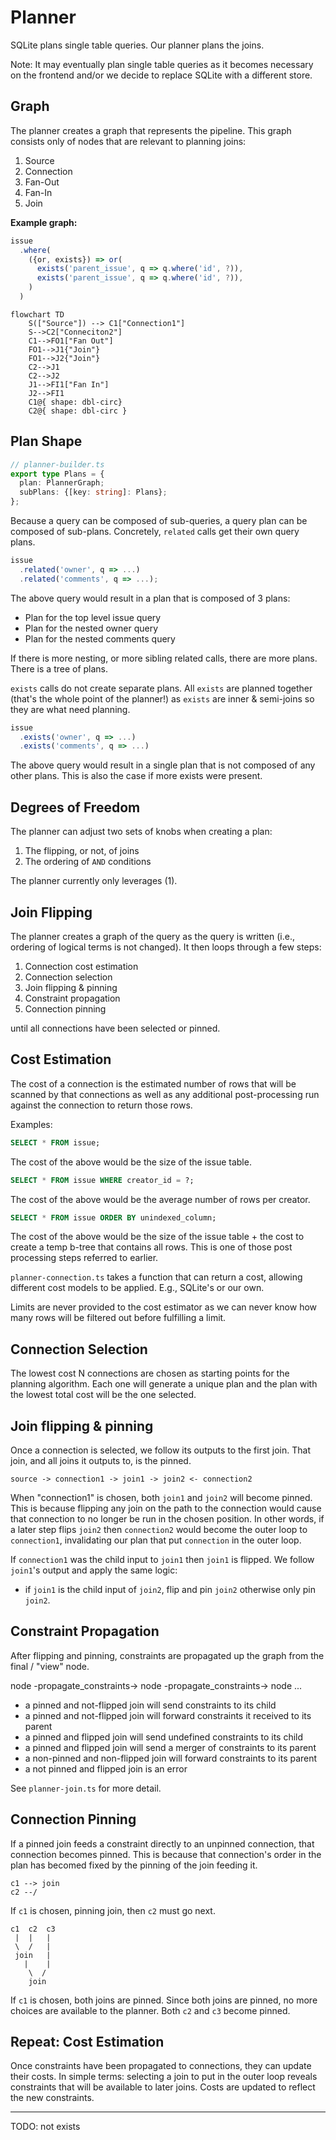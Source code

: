 # Planner

SQLite plans single table queries. Our planner plans the joins.

Note: It may eventually plan single table queries as it becomes necessary on the frontend and/or we decide to replace SQLite with a different store.

## Graph

The planner creates a graph that represents the pipeline. This graph consists only of nodes that are relevant to planning joins:

1. Source
2. Connection
3. Fan-Out
4. Fan-In
5. Join

**Example graph:**

```ts
issue
  .where(
    ({or, exists}) => or(
      exists('parent_issue', q => q.where('id', ?)),
      exists('parent_issue', q => q.where('id', ?)),
    )
  )
```

```mermaid
flowchart TD
    S(["Source"]) --> C1["Connection1"]
    S-->C2["Conneciton2"]
    C1-->FO1["Fan Out"]
    FO1-->J1{"Join"}
    FO1-->J2{"Join"}
    C2-->J1
    C2-->J2
    J1-->FI1["Fan In"]
    J2-->FI1
    C1@{ shape: dbl-circ}
    C2@{ shape: dbl-circ }
```

## Plan Shape

```ts
// planner-builder.ts
export type Plans = {
  plan: PlannerGraph;
  subPlans: {[key: string]: Plans};
};
```

Because a query can be composed of sub-queries, a query plan can be composed of sub-plans. Concretely, `related` calls get their own query plans.

```ts
issue
  .related('owner', q => ...)
  .related('comments', q => ...);
```

The above query would result in a plan that is composed of 3 plans:

- Plan for the top level issue query
- Plan for the nested owner query
- Plan for the nested comments query

If there is more nesting, or more sibling related calls, there are more plans. There is a tree of plans.

`exists` calls do not create separate plans. All `exists` are planned together (that's the whole point of the planner!) as `exists` are inner & semi-joins so they are what need planning.

```ts
issue
  .exists('owner', q => ...)
  .exists('comments', q => ...)
```

The above query would result in a single plan that is not composed of any other plans. This is also the case if more exists were present.

## Degrees of Freedom

The planner can adjust two sets of knobs when creating a plan:

1. The flipping, or not, of joins
2. The ordering of `AND` conditions

The planner currently only leverages (1).

## Join Flipping

The planner creates a graph of the query as the query is written (i.e., ordering of logical terms is not changed). It then loops through a few steps:

1. Connection cost estimation
2. Connection selection
3. Join flipping & pinning
4. Constraint propagation
5. Connection pinning

until all connections have been selected or pinned.

## Cost Estimation

The cost of a connection is the estimated number of rows that will be scanned by that connections as well as any additional post-processing run against the connection to return those rows.

Examples:

```sql
SELECT * FROM issue;
```

The cost of the above would be the size of the issue table.

```sql
SELECT * FROM issue WHERE creator_id = ?;
```

The cost of the above would be the average number of rows per creator.

```sql
SELECT * FROM issue ORDER BY unindexed_column;
```

The cost of the above would be the size of the issue table + the cost to create a temp b-tree that contains all rows. This is one of those post processing steps referred to earlier.

`planner-connection.ts` takes a function that can return a cost, allowing different cost models to be applied. E.g., SQLite's or our own.

Limits are never provided to the cost estimator as we can never know how many rows will be filtered out before fulfilling a limit.

## Connection Selection

The lowest cost N connections are chosen as starting points for the planning algorithm. Each one will generate a unique plan and the plan with the lowest total cost will be the one selected.

## Join flipping & pinning

Once a connection is selected, we follow its outputs to the first join. That join, and all joins it outputs to, is the pinned.

`source -> connection1 -> join1 -> join2 <- connection2`

When "connection1" is chosen, both `join1` and `join2` will become pinned. This is because flipping any join on the path to the connection would cause that connection to no longer be run in the chosen position.
In other words, if a later step flips `join2` then `connection2` would become the outer loop to `connection1`, invalidating our plan that put `connection` in the outer loop.

If `connection1` was the child input to `join1` then `join1` is flipped. We follow `join1`'s output and apply the same logic:

- if `join1` is the child input of `join2`, flip and pin `join2` otherwise only pin `join2`.

## Constraint Propagation

After flipping and pinning, constraints are propagated up the graph from the final / "view" node.

node -propagate_constraints-> node -propagate_constraints-> node ...

- a pinned and not-flipped join will send constraints to its child
- a pinned and not-flipped join will forward constraints it received to its parent
- a pinned and flipped join will send undefined constraints to its child
- a pinned and flipped join will send a merger of constraints to its parent
- a non-pinned and non-flipped join will forward constraints to its parent
- a not pinned and flipped join is an error

See `planner-join.ts` for more detail.

## Connection Pinning

If a pinned join feeds a constraint directly to an unpinned connection, that connection becomes pinned. This is because that connection's order in the plan has becomed fixed by the pinning of the join feeding it.

```
c1 --> join
c2 --/
```

If `c1` is chosen, pinning join, then `c2` must go next.

```
c1  c2  c3
 |  |   |
 \  /   |
 join   |
   |    |
    \  /
    join
```

If `c1` is chosen, both joins are pinned. Since both joins are pinned, no more choices are available to the planner. Both `c2` and `c3` become pinned.

## Repeat: Cost Estimation

Once constraints have been propagated to connections, they can update their costs. In simple terms: selecting a join to put in the outer loop reveals constraints that will be available to later joins.
Costs are updated to reflect the new constraints.

---

TODO: not exists
